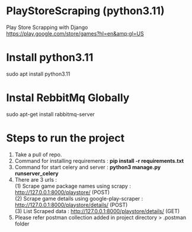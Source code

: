 # PlayStoreScraping (python3.11)
Play Store Scrapping with Django \
https://play.google.com/store/games?hl=en&amp;gl=US

# Install python3.11
sudo apt install python3.11

# Instal RebbitMq Globally
sudo apt-get install rabbitmq-server


# Steps to run the project
1. Take a pull of repo.
2. Command for installing requirements : **pip install -r requirements.txt**
3. Command for start celery and server : **python3 manage.py runserver_celery**
4. There are 3 urls :\
   (1) Scrape game package names using scrapy : http://127.0.0.1:8000/playstore/ (POST)\
   (2) Scrape game details using google-play-scraper : http://127.0.0.1:8000/playstore/details/ (POST)\
   (3) List Scraped data : http://127.0.0.1:8000/playstore/details/ (GET)
5. Please refer postman collection added in project directory > .postman folder